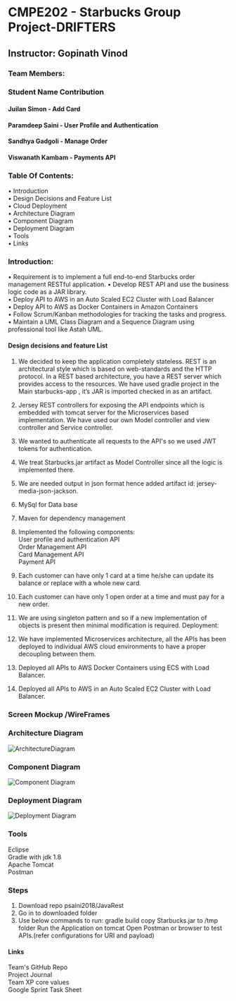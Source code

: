 # CMPE202 -  Starbucks Group Project-DRIFTERS

## Instructor: Gopinath Vinod 
### Team Members:

### Student Name	Contribution
#### Juilan Simon - Add Card
#### Paramdeep Saini - User Profile and Authentication 
#### Sandhya Gadgoli - Manage Order
#### Viswanath Kambam - Payments API


### Table Of Contents:
•	Introduction  
•	Design Decisions and Feature List  
•	Cloud Deployment  
•	Architecture Diagram  
•	Component Diagram  
•	Deployment Diagram  
•	Tools  
•	Links  

### Introduction:
•	Requirement is to implement a full end-to-end Starbucks order management RESTful application.
•	Develop REST API and use the business logic code as a JAR library.  
•	Deploy API to AWS in an Auto Scaled EC2 Cluster with Load Balancer  
•	Deploy API to AWS as Docker Containers in Amazon Containers  
•	Follow Scrum/Kanban methodologies for tracking the tasks and progress.  
•	Maintain a UML Class Diagram and a Sequence Diagram using professional tool like Astah UML.  

#### Design decisions and feature List	
1.	We decided to keep the application completely stateless. REST is an architectural style which is based on web-standards and the HTTP protocol. In a REST based architecture, you have a REST server which provides access to the resources. We have used gradle project in the Main starbucks-app , it’s JAR is imported checked in as an artifact. 
2.	Jersey REST controllers for exposing the API endpoints which is embedded with tomcat server for the Microservices based implementation. We have used our own Model controller and view controller and Service controller.
3.	We wanted to authenticate all requests to the API's so we used JWT tokens for authentication.
4.	We treat Starbucks.jar artifact as Model Controller since all the logic is implemented there.
5.	We are needed output in json format hence added artifact id: jersey-media-json-jackson.
6.	MySql for Data base
7.	Maven for dependency management
8.	Implemented the following components:  
        User profile and authentication API  
        Order Management API   
        Card Management API   
        Payment API    
        
9.	Each customer can have only 1 card at a time he/she can update its balance or replace with a whole new card.
10.	Each customer can have only 1 open order at a time and must pay for a new order.
11.	We are using singleton pattern and so if a new implementation of objects is present then minimal modification is required.
Deployment:
1.	We have implemented Microservices architecture, all the APIs has been deployed to individual AWS cloud environments to have a proper decoupling between them.
2.	Deployed all APIs to AWS Docker Containers using ECS with Load Balancer.
3.	Deployed all APIs to AWS in an Auto Scaled EC2 Cluster with Load Balancer.

### Screen Mockup /WireFrames
        

       



### Architecture Diagram
![ArchitectureDiagram](https://user-images.githubusercontent.com/42687217/57563298-2ca3fa80-7351-11e9-9fe9-67da5bd01bac.jpg)

### Component Diagram

![Component Diagram](https://user-images.githubusercontent.com/42687217/57563323-696ff180-7351-11e9-8efa-dd425ea862f0.jpg)


### Deployment Diagram
 ![Deployment Diagram](https://user-images.githubusercontent.com/42687217/57563316-59581200-7351-11e9-9afa-cd99254cc9a1.jpg)

### Tools

Eclipse  
Gradle with jdk 1.8  
Apache Tomcat  
Postman  

### Steps
1.	Download repo psaini2018/JavaRest 
2.	Go in to downloaded folder
3.	Use below commands to run:
gradle build
copy Starbucks.jar to /tmp folder
Run the Application on tomcat
Open Postman or browser to test APIs.(refer configurations for URI and payload)


#### Links  
Team's GitHub Repo  
Project Journal  
Team XP core values  
Google Sprint Task Sheet  

